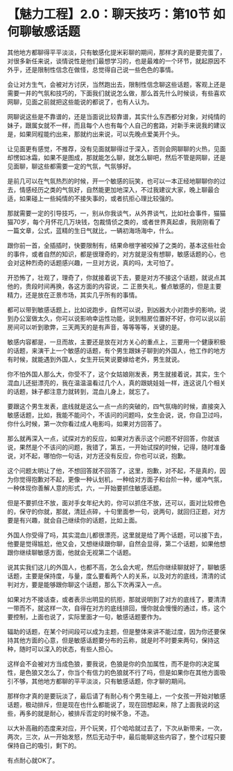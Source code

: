 # 【魅力工程】2.0：聊天技巧：第10节 如何聊敏感话题

其他地方都聊得平平淡淡，只有敏感化提米彩聊的期间，那样才真的是要完蛋了，对很多新任来说，谈情说性是他们最想学习的，也是最难的一个环节，就起原因不外乎，还是限制性信念在做怪，总觉得自己说一些色色的事情。

会让对方生气，会被对方讨厌，当然跑出去，限制性信念聊这些话题，客观上还是需要一并的气氛和技巧的，下面我们就说怎么做，那么首先什么时候谈，有些喜欢网聊，见面之前就把这些能说的都说了，也有人认为。

网聊说这些是不靠谱的，还是当面说比较靠谱，其实什么东西都分对象，对纯情的妹子，跟属女就不一样，而且每个人也有每个人自己的套路，对新手来说我的建议是，如果同程能约出来，那就约出来说，可以先晚点爱美开个头。

让见面更有感觉，不推荐，没有见面就聊得过于深入，否则会网聊聊的火热，见面却愣如冰霜，如果不是图成，那就能怎么聊，就怎么聊吧，然后不管是网聊，还是见面聊，聊这些都需要一定的气氛，气氛够好。

是前几可以在气氛热烈的时候，开一个敏感的玩笑，也可以一本正经地聊聊你的过去，情感经历之类的气氛好，自然能更加地深入，不过我建议大家，晚上聊最合适，如果碰上一些純情的不接失事的，或者抗拒心理比较强的。

那就需要一定的引导技巧，一，别从你我谈气，从外界谈气，比如社会事件，猫猫猫70岁，每个月怀花几万块钱，包裁情侦之类的，或者世界真起虐，我刚刚看了一篇文章，公式，蓝精的生日气就比，一辆初海场海中，什么。

跟你前一首，全插插时，快要限制有，结果命根字被咬掉了之类的，基本这些社会的事件，或者自然的知识，都是很理奇的，对方就是没有想聊，敏感话题的心，也会对这种烈奇的话题感兴趣，一旦对方说，真的吗，太可怕了。

开恐怖了，壮观了，理奇了，你就接着说下去，要是对方不接这个话题，就说点其他的，贵段时间再换，各这方面的内容说，二 正景失礼，餐点敏感的，但是主要精力，还是放在正景市场，其实几乎所有的事情。

都可以带到敏感话题上，比如说跑步，自然可以说，到凶器大小对跑步的影响，说到办公室做太久，你可以说影响幸运性功能，说到租房位置好不好，你可以说以前房间可以听到歌弊，三天两天的是有声音，等等等等，关键的是。

敏感内容都是，一旦而故，主要还是放在对方关心的重点上，三要用一个健康积极的话题，来演干上一个敏感的话题，有个男生跟妹子聊到的外国人，他工作的地方有时候，就能遇到外国人，女生开玩笑说要嫁给老外，男生就说。

你不怕外国人那么大，你受不了，这个女姑娘刚发表，男生就接着说，其实，生个混血儿还挺漂亮的，我在温温温看过几个人，真的跟姚娃娃一样，连这说几个相关的话题，妹子都注意力就转到，混血儿身上，就忘了。

要跟这个男生发表，底线就是这么一点一点的突破的，四气氛嗨的时候，直接突入敏感话题，比如，我能不能问个，不该问的问题吗，女生会说，说，你自卫过吗，你什么时候，第一次你看过成人电影吗，如果对方回答了。

那么就再深入一点，试探对方的反应，如果对方表示这个问题不好回答，你就该说，果然是个不该问的问题，我错了，第五，一开始试探的时候，记得，随时准备说，对不起，哪怕你一句话，对方还没有反应，你也可以说，抱歉。

这个问题太明让了他，不想回答就不回答了，这里，抱歉，对不起，不是真的，因为你觉得抱歉对不起，更像一种认划机，一种给对方面子和台阶一种，缓冲气氛，一种体现你善解人意的形式，六，一开始要抓住敏感话题。

但是不要抓住不放，面对手女年纪大的，你可以抓住不放，还可以，面对比较修色的，保守的你就，那就，清廷点碎，十句里面参一句，说两句，就回归正题，对方要是有兴趣，就会自己继续你的话题，比如上面。

外国人你受得了吗，其实混血儿都很漂亮，这里就是给了两个话题，可以接下去，他要是觉得尴尬，他又会，又想继续跟你聊，自然会显得，第二个话题，如果他想跟你继续聊敏感方面，他就会无视第二个话题。

说其实我们这儿的外国人，也都不高，怎么会大呢，然后你继续聊就好了，聊敏感话题，主要是保持度，与量，度么要看两个人的关系，以及对方的底线，清清的试判对方，要是能够跟你聊这个话题，那么下次再深入一点。

如果对方不接话查，或者表示出明显的抗拒，那就说明到了对方的底线了，要清清一带而不，就这样一次，自得在对方的底线排回，慢你就会慢慢的通过，练，这个要控制，上面也说了，实际里面才一句，敏感话题要作为。

辐助的话题，在某个时间段可以成为主题，但是整体来讲不能过度，因为你还要保持其他方面的心意，但是敏感话题要分布的云称，就是时不时要来两句，保持这种，随时可以深入的状态，有些人担心。

这样会不会被对方当成色狼，要我说，色狼是你的负加属性，而不是你的决定属性，是色狼又怎么了，你当个有信力的色狼就不行了吗，但是如果你在其他方面吸引不够，其他地方都聊的平平淡淡，只有敏感话题，你才聊的期间。

那样你才真的是要玩淡了，最后请了有耐心有个男生碰上，一个女孩一开始对敏感话题，极动排斥，但是现在也什么都能说了，现在回想起来，除了上面我说的这些，再多的就是耐心，被排斥否定的时候不急，不造。

以大补高融的态度来对应，开个玩笑，打个哈哈就过去了，下次从新带来，一次，两次，三次，从一开始发怒，然后无动于中，最后能聊这些内容了，整个过程只要保持自己的吸引，剩下的。

有点耐心就OK了。